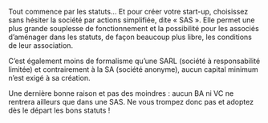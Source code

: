 Tout commence par les statuts… Et pour créer votre start-up, choisissez sans hésiter la société par actions simplifiée, dite « SAS ». Elle permet une plus grande souplesse de fonctionnement et la possibilité pour les associés d’aménager dans les statuts, de façon beaucoup plus libre, les conditions de leur association.

C’est également moins de formalisme qu’une SARL (société à responsabilité limitée) et contrairement à la SA (société anonyme), aucun capital minimum n’est exigé à sa création. 

Une dernière bonne raison et pas des moindres : aucun BA ni VC ne rentrera ailleurs que dans une SAS. Ne vous trompez donc pas et adoptez dès le départ les bons statuts !